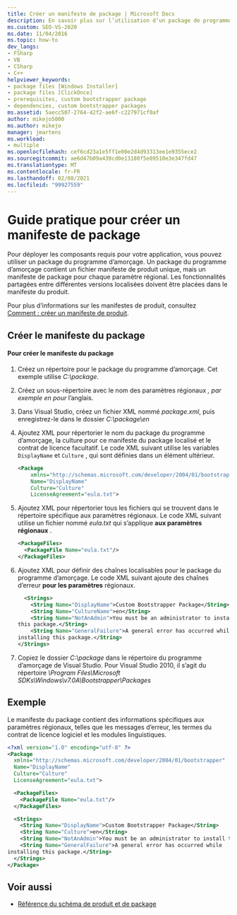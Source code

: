 ```yaml
---
title: Créer un manifeste de package | Microsoft Docs
description: En savoir plus sur l’utilisation d’un package de programme d’amorçage pour déployer les composants requis pour votre application ClickOnce, qui contient un manifeste de package pour chaque paramètre régional.
ms.custom: SEO-VS-2020
ms.date: 11/04/2016
ms.topic: how-to
dev_langs:
- FSharp
- VB
- CSharp
- C++
helpviewer_keywords:
- package files [Windows Installer]
- package files [ClickOnce]
- prerequisites, custom bootstrapper package
- dependencies, custom bootstrapper packages
ms.assetid: 5aecc507-2764-42f2-ae6f-c227971cf0af
author: mikejo5000
ms.author: mikejo
manager: jmartens
ms.workload:
- multiple
ms.openlocfilehash: cef6cd23a1e5ff1e00e2d4d93313ee1e9355ece2
ms.sourcegitcommit: ae6d47b09a439cd0e13180f5e89510e3e347fd47
ms.translationtype: MT
ms.contentlocale: fr-FR
ms.lasthandoff: 02/08/2021
ms.locfileid: "99927559"
---
```

# <a name="how-to-create-a-package-manifest"></a>Guide pratique pour créer un manifeste de package
Pour déployer les composants requis pour votre application, vous pouvez utiliser un package du programme d’amorçage. Un package du programme d’amorçage contient un fichier manifeste de produit unique, mais un manifeste de package pour chaque paramètre régional. Les fonctionnalités partagées entre différentes versions localisées doivent être placées dans le manifeste du produit.

 Pour plus d’informations sur les manifestes de produit, consultez [Comment : créer un manifeste de produit](../deployment/how-to-create-a-product-manifest.md).

## <a name="create-the-package-manifest"></a>Créer le manifeste du package

#### <a name="to-create-the-package-manifest"></a>Pour créer le manifeste du package

1. Créez un répertoire pour le package du programme d’amorçage. Cet exemple utilise *C:\package*.

2. Créez un sous-répertoire avec le nom des paramètres régionaux *, par exemple en pour* l’anglais.

3. Dans Visual Studio, créez un fichier XML nommé *package.xml*, puis enregistrez-le dans le dossier *C:\package\en*

4. Ajoutez XML pour répertorier le nom du package du programme d’amorçage, la culture pour ce manifeste du package localisé et le contrat de licence facultatif. Le code XML suivant utilise les variables `DisplayName` et `Culture` , qui sont définies dans un élément ultérieur.

    ```xml
    <Package
        xmlns="http://schemas.microsoft.com/developer/2004/01/bootstrapper"
        Name="DisplayName"
        Culture="Culture"
        LicenseAgreement="eula.txt">
    ```

5. Ajoutez XML pour répertorier tous les fichiers qui se trouvent dans le répertoire spécifique aux paramètres régionaux. Le code XML suivant utilise un fichier nommé *eula.txt* qui s’applique **aux paramètres régionaux** .

    ```xml
    <PackageFiles>
      <PackageFile Name="eula.txt"/>
    </PackageFiles>
    ```

6. Ajoutez XML pour définir des chaînes localisables pour le package du programme d’amorçage. Le code XML suivant ajoute des chaînes d’erreur **pour les paramètres** régionaux.

    ```xml
      <Strings>
        <String Name="DisplayName">Custom Bootstrapper Package</String>
        <String Name="CultureName">en</String>
        <String Name="NotAnAdmin">You must be an administrator to install
    this package.</String>
        <String Name="GeneralFailure">A general error has occurred while
    installing this package.</String>
    </Strings>
    ```

7. Copiez le dossier *C:\package* dans le répertoire du programme d’amorçage de Visual Studio. Pour Visual Studio 2010, il s’agit du répertoire *\Program Files\Microsoft SDKs\Windows\v7.0A\Bootstrapper\Packages*

## <a name="example"></a>Exemple
 Le manifeste du package contient des informations spécifiques aux paramètres régionaux, telles que les messages d’erreur, les termes du contrat de licence logiciel et les modules linguistiques.

```xml
<?xml version="1.0" encoding="utf-8" ?>
<Package
  xmlns="http://schemas.microsoft.com/developer/2004/01/bootstrapper"
  Name="DisplayName"
  Culture="Culture"
  LicenseAgreement="eula.txt">

  <PackageFiles>
    <PackageFile Name="eula.txt"/>
  </PackageFiles>

  <Strings>
    <String Name="DisplayName">Custom Bootstrapper Package</String>
    <String Name="Culture">en</String>
    <String Name="NotAnAdmin">You must be an administrator to install this package.</String>
    <String Name="GeneralFailure">A general error has occurred while
installing this package.</String>
  </Strings>
</Package>
```

## <a name="see-also"></a>Voir aussi
- [Référence du schéma de produit et de package](../deployment/product-and-package-schema-reference.md)